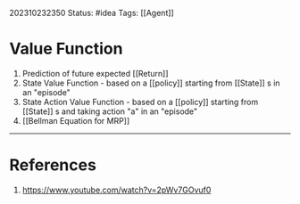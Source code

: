 202310232350
Status: #idea
Tags: [[Agent]]

# Value Function

1. Prediction of future expected [[Return]] 
2. State Value Function - based on a [[policy]] starting from [[State]] s in an "episode"
3. State Action Value Function - based on a [[policy]] starting from [[State]] s and taking action "a" in an "episode"
4. [[Bellman Equation for MRP]]

---
# References

1. https://www.youtube.com/watch?v=2pWv7GOvuf0